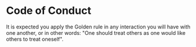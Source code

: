 
# Code of Conduct

It is expected you apply the Golden rule in any interaction you will have with 
one another, or in other words: "One should treat others as one would like others
to treat oneself".
